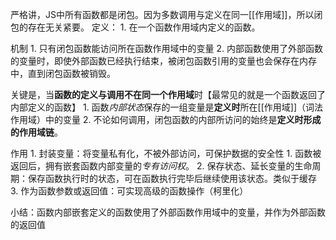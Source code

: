 严格讲，JS中所有函数都是闭包。因为多数调用与定义在同一[[作用域]]，所以闭包的存在无关紧要。
定义：
	1. 在一个函数作用域内定义的函数。

机制
	1. 只有闭包函数能访问所在函数作用域中的变量
	2. 内部函数使用了外部函数的变量时，即使外部函数已经执行结束，被闭包函数引用的变量也会保存在内存中，直到闭包函数被销毁。

关键是，当**函数的定义与调用不在同一个作用域**时【最常见的就是一个函数返回了内部定义的函数】
	1. 函数*内部状态*保存的一组变量是**定义时**所在[[作用域]]（词法作用域）中的变量
	2. 不论如何调用，闭包函数的内部所访问的始终是**定义时形成的作用域链**。

作用
	1. 封装变量：将变量私有化，不被外部访问，可保护数据的安全性
		1. 函数被返回后，拥有嵌套函数内部变量的*专有访问权*。
	2. 保存状态、延长变量的生命周期：保存函数执行时的状态，可在函数执行完毕后继续使用该状态。类似于缓存
	3. 作为函数参数或返回值：可实现高级的函数操作（柯里化）

小结：函数内部嵌套定义的函数使用了外部函数作用域中的变量，并作为外部函数的返回值
